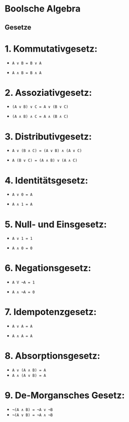 # Boolsche Algebra

## Gesetze

# 1. Kommutativgesetz:

- ``A ∨ B = B ∨ A``

- ``A ∧ B = B ∧ A``


# 2. Assoziativgesetz:

- ``(A ∨ B) ∨ C = A ∨ (B ∨ C)``

- ``(A ∧ B) ∧ C = A ∧ (B ∧ C)``


# 3. Distributivgesetz:

- ``A ∨ (B ∧ C) = (A ∨ B) ∧ (A ∨ C)``

- ``A (B ∨ C) = (A ∧ B) ∨ (A ∧ C)``


# 4. Identitätsgesetz:

- ``A ∨ 0 = A``

- ``A ∧ 1 = A``


# 5. Null- und Einsgesetz:

- ``A ∨ 1 = 1``

- ``A ∧ 0 = 0``


# 6. Negationsgesetz:

- ``A V ¬A = 1 ``

- ``A ∧ ¬A = 0``

# 7. Idempotenzgesetz:

- ``A ∨ A = A``

- ``A ∧ A = A``

# 8. Absorptionsgesetz:

- ``A ∨ (A ∧ B) = A``
- ``A ∧ (A ∨ B) = A``

# 9. De-Morgansches Gesetz: 

- ``¬(A ∧ B) = ¬A ∨ ¬B``
- ``¬(A ∨ B) = ¬A ∧ ¬B``